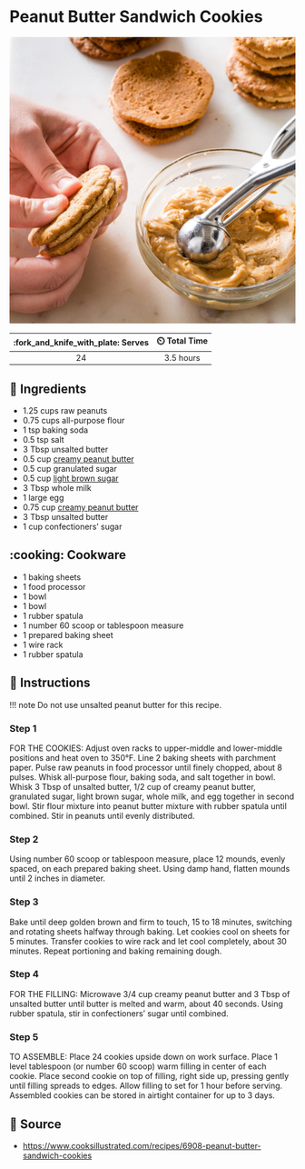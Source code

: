 # Peanut Butter Sandwich Cookies

![Peanut Butter Sandwich Cookies](../assets/images/peanut-butter-sandwich-cookies.jpg)

| :fork_and_knife_with_plate: Serves | :timer_clock: Total Time |
|:----------------------------------:|:-----------------------: |
| 24 | 3.5 hours |

## :salt: Ingredients

- 1.25 cups raw peanuts
- 0.75 cups all-purpose flour
- 1 tsp baking soda
- 0.5 tsp salt
- 3 Tbsp unsalted butter
- 0.5 cup [creamy peanut butter][1]
- 0.5 cup granulated sugar
- 0.5 cup [light brown sugar][2]
- 3 Tbsp whole milk
- 1 large egg
- 0.75 cup [creamy peanut butter][1]
- 3 Tbsp unsalted butter
- 1 cup confectioners’ sugar

## :cooking: Cookware

- 1 baking sheets
- 1 food processor
- 1 bowl
- 1 bowl
- 1 rubber spatula
- 1 number 60 scoop or tablespoon measure
- 1 prepared baking sheet
- 1 wire rack
- 1 rubber spatula

## :pencil: Instructions

!!! note
    Do not use unsalted peanut butter for this recipe.

### Step 1

FOR THE COOKIES: Adjust oven racks to upper-middle and lower-middle positions and heat oven to 350°F. Line 2 baking
sheets with parchment paper. Pulse raw peanuts in food processor until finely chopped, about 8 pulses. Whisk all-purpose
flour, baking soda, and salt together in bowl. Whisk 3 Tbsp of unsalted butter, 1/2 cup of creamy peanut butter,
granulated sugar, light brown sugar, whole milk, and egg together in second bowl. Stir flour mixture into peanut butter
mixture with rubber spatula until combined. Stir in peanuts until evenly distributed.

### Step 2

Using number 60 scoop or tablespoon measure, place 12 mounds, evenly spaced, on each prepared baking sheet. Using damp
hand, flatten mounds until 2 inches in diameter.

### Step 3

Bake until deep golden brown and firm to touch, 15 to 18 minutes, switching and rotating sheets halfway through baking.
Let cookies cool on sheets for 5 minutes. Transfer cookies to wire rack and let cool completely, about 30 minutes.
Repeat portioning and baking remaining dough.

### Step 4

FOR THE FILLING: Microwave 3/4 cup creamy peanut butter and 3 Tbsp of unsalted butter until butter is melted and warm,
about 40 seconds. Using rubber spatula, stir in confectioners’ sugar until combined.

### Step 5

TO ASSEMBLE: Place 24 cookies upside down on work surface. Place 1 level tablespoon (or number 60 scoop) warm filling in
center of each cookie. Place second cookie on top of filling, right side up, pressing gently until filling spreads to
edges. Allow filling to set for 1 hour before serving. Assembled cookies can be stored in airtight container for up to 3
days.

## :link: Source

- <https://www.cooksillustrated.com/recipes/6908-peanut-butter-sandwich-cookies>

[1]: <../ingredients/peanut-butter.md>
[2]: <../ingredients/brown-sugar.md>
